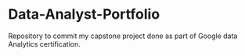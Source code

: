 # Data-Analyst-Portfolio
Repository to commit my  capstone project  done as part of Google data Analytics certification.
